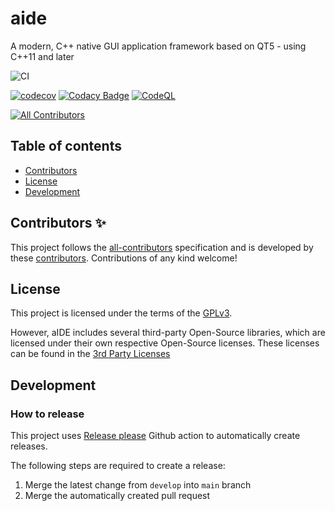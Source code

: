 # aide

A modern, C++ native GUI application framework based on QT5 - using C++11 and later

![CI](https://github.com/mrpilot2/aide/workflows/CI/badge.svg)

[![codecov](https://codecov.io/gh/mrpilot2/aide/branch/develop/graph/badge.svg)](https://codecov.io/gh/mrpilot2/aide)
[![Codacy Badge](https://api.codacy.com/project/badge/Grade/6f3c6536d8184f7baec9cc37e4bddaad)](https://app.codacy.com/manual/mrpilot2/aide?utm_source=github.com&utm_medium=referral&utm_content=mrpilot2/aide&utm_campaign=Badge_Grade_Settings)
[![CodeQL](https://github.com/mrpilot2/aide/workflows/CodeQL/badge.svg)](https://github.com/mrpilot2/aide/actions/workflows/codeql.yml)

<!-- ALL-CONTRIBUTORS-BADGE:START - Do not remove or modify this section -->
[![All Contributors](https://img.shields.io/badge/all_contributors-1-orange.svg?style=flat-square)](#contributors-)
<!-- ALL-CONTRIBUTORS-BADGE:END -->

## Table of contents

-   [Contributors](#contributors-)
-   [License](#license)
-   [Development](#development)

## Contributors ✨

This project follows the [all-contributors](https://github.com/all-contributors/all-contributors) specification and is 
developed by these [contributors](https://github.com/mrpilot2/aide/blob/develop/Contributors.md).
Contributions of any kind welcome!

## License

This project is licensed under the terms of the [GPLv3](https://github.com/mrpilot2/aide/blob/develop/LICENSE).

However, aIDE includes several third-party Open-Source libraries, which are licensed under their own respective Open-Source licenses.
These licenses can be found in the [3rd Party Licenses](https://github.com/mrpilot2/aide/blob/develop/3rd-party-licenses.md)

## Development

### How to release

This project uses [Release please](https://github.com/googleapis/release-please) Github action to automatically create releases.

The following steps are required to create a release:
1. Merge the latest change from ``develop`` into ``main`` branch
2. Merge the automatically created pull request
